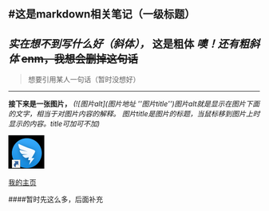#这是markdown相关笔记（一级标题）
---
*实在想不到写什么好（斜体），* **这是粗体** ***噢！还有粗斜体***
~~enm，我想会删掉这句话~~
---
>想要引用某人一句话（暂时没想好）
***
**接下来是一张图片，** *(![图片alt](图片地址 ''图片title'')图片alt就是显示在图片下面的文字，相当于对图片内容的解释。
图片title是图片的标题，当鼠标移到图片上时显示的内容。title可加可不加)*

![dingding](ding.png "ding")

[我的主页](github.com/kaileysong)

####暂时先这么多，后面补充
